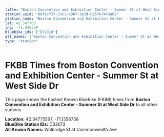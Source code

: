 ```yaml
---
title: "Boston Convention and Exhibition Center - Summer St at West Side Dr"
station_uuid: "80facf37-33c1-6087-3e3d-025767443a69"
station_name: "Boston Convention and Exhibition Center - Summer St at West Side Dr"
lat: 42.347763
lng: -71.045359
bluebike_ids: ["D32018"]
all_names: ["Boston Convention and Exhibition Center - Summer St at West Side Dr"]
type: "station"
---
```


# FKBB Times from Boston Convention and Exhibition Center - Summer St at West Side Dr

This page shows the Fastest Known BlueBike (FKBB) times from **Boston Convention and Exhibition Center - Summer St at West Side Dr** to all other stations.

**Location:** 42.34775567, -71.1356758  
**BlueBike Station IDs:** D32072  
**All Known Names:** Walbridge St at Commonwealth Ave

